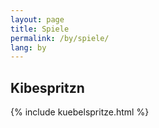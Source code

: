 ```yaml
---
layout: page
title: Spiele
permalink: /by/spiele/
lang: by
---
```


## Kibespritzn

{% include kuebelspritze.html %}

